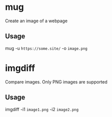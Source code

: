 # mug
Create an image of a webpage

## Usage
mug -u `https://some.site/` -o `image.png`

# imgdiff
Compare images. Only PNG images are supported

## Usage
imgdiff -i1 `image1.png` -i2 `image2.png`
